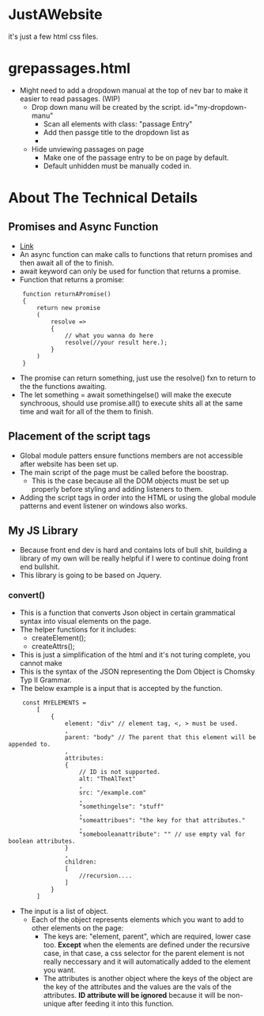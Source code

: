# JustAWebsite
it's just a few html css files. 

# grepassages.html
- Might need to add a dropdown manual at the top of nev bar to make it easier to read passages. (WIP)
    - Drop down manu will be created by the script. id="my-dropdown-manu"
        - Scan all elements with class: "passage Entry"
        - Add then passge title to the dropdown list as <li>
    - Hide unviewing passages on page
        - Make one of the passage entry to be on page by default. 
        - Default unhidden must be manually coded in.




# About The Technical Details
## Promises and Async Function
- [Link](https://developer.mozilla.org/en-US/docs/Web/JavaScript/Reference/Statements/async_function)
- An async function can make calls to functions that return promises and then await all of the to finish. 
- await keyword can only be used for function that returns a promise. 
- Function that returns a promise: 
```
    function returnAPromise()
    {
        return new promise
        (
            resolve =>
            {
                // what you wanna do here
                resolve(//your result here.);
            }
        )
    }
```
- The promise can return something, just use the resolve() fxn to return to 
the the functions awaiting.
- The let something = await somethingelse() will make the execute synchroous, should use promise.all()
to execute shits all at the same time and wait for all of the them to finish. 

## Placement of the script tags
- Global module patters ensure functions members are not accessible after website has been set up. 
- The main script of the page must be called before the boostrap. 
    - This is the case because all the DOM objects must be set up properly before styling and 
    adding listeners to them. 
- Adding the script tags in order into the HTML or using the global module patterns and event listener on windows also works. 



## My JS Library
- Because front end dev is hard and contains lots of bull shit, building a library of my own will be really helpful if I were to continue doing front end bullshit. 
- This library is going to be based on Jquery. 


### convert()
- This is a function that converts Json object in certain grammatical syntax 
into visual elements on the page. 
- The helper functions for it includes: 
    - createElement();
    - createAttrs();
- This is just a simplification of the html and it's not turing complete, you cannot make 
- This is the syntax of the JSON representing the Dom Object is Chomsky Typ II Grammar. 
- The below example is a input that is accepted by the function. 
```
    const MYELEMENTS = 
        [
            {
                element: "div" // element tag, <, > must be used. 
                , 
                parent: "body" // The parent that this element will be appended to. 
                ,
                attributes: 
                { 
                    // ID is not supported. 
                    alt: "TheAlText"
                    , 
                    src: "/example.com"
                    , 
                    "somethingelse": "stuff"
                    ,
                    "someattribues": "the key for that attributes."
                    , 
                    "somebooleanattribute": "" // use empty val for boolean attributes.  
                }
                ,
                children:
                [
                    //recursion....
                ]
            }
        ]
```
- The input is a list of object. 
    - Each of the object represents elements which you want to add to other elements on the page: 
        - The keys are: "element, parent", which are required, lower case too. **Except** when the elements are defined under the recursive case, in that case, a css selector for the parent element is not really neccessary and it will automatically added to the element you want. 
        - The attributes is another object where the keys of the object are the key of the attributes and the values are the vals of the attributes. **ID attribute will be ignored** because it will be non-unique after feeding it into this function. 



